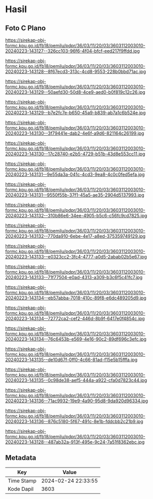 # Hasil

## Foto C Plano

https://sirekap-obj-formc.kpu.go.id/fb18/pemilu/pdpr/36/03/11/20/03/3603112003010-20240223-143127--326cc103-96f6-4f04-bfcf-eed217f9ffdd.jpg

https://sirekap-obj-formc.kpu.go.id/fb18/pemilu/pdpr/36/03/11/20/03/3603112003010-20240223-143128--8f67ecd3-313c-4cd8-9553-228b0bbd71ac.jpg

https://sirekap-obj-formc.kpu.go.id/fb18/pemilu/pdpr/36/03/11/20/03/3603112003010-20240223-143129--50aefd30-50d8-4ce9-aed0-b0f819c12c26.jpg

https://sirekap-obj-formc.kpu.go.id/fb18/pemilu/pdpr/36/03/11/20/03/3603112003010-20240223-143129--b7e2fc7e-b650-45a9-b839-ab7a1c6b524e.jpg

https://sirekap-obj-formc.kpu.go.id/fb18/pemilu/pdpr/36/03/11/20/03/3603112003010-20240223-143130--3f79441e-dab2-4e6f-a9d6-821164c26199.jpg

https://sirekap-obj-formc.kpu.go.id/fb18/pemilu/pdpr/36/03/11/20/03/3603112003010-20240223-143130--17c28740-e2b5-4729-b51b-43d8e553cc11.jpg

https://sirekap-obj-formc.kpu.go.id/fb18/pemilu/pdpr/36/03/11/20/03/3603112003010-20240223-143131--9e55da3a-041c-4cd3-9ea8-4c0c0fed5efa.jpg

https://sirekap-obj-formc.kpu.go.id/fb18/pemilu/pdpr/36/03/11/20/03/3603112003010-20240223-143131--9550f55b-37f1-45a5-ae35-2904d5137993.jpg

https://sirekap-obj-formc.kpu.go.id/fb18/pemilu/pdpr/36/03/11/20/03/3603112003010-20240223-143132--310b86e6-34ee-4905-b5c6-c56fc9cd7825.jpg

https://sirekap-obj-formc.kpu.go.id/fb18/pemilu/pdpr/36/03/11/20/03/3603112003010-20240223-143132--770da910-6ebe-4e17-a8ed-375359749129.jpg

https://sirekap-obj-formc.kpu.go.id/fb18/pemilu/pdpr/36/03/11/20/03/3603112003010-20240223-143133--e0323cc2-3fc4-4777-a0d5-2abab02b5e67.jpg

https://sirekap-obj-formc.kpu.go.id/fb18/pemilu/pdpr/36/03/11/20/03/3603112003010-20240223-143133--71f77504-e0ad-4313-a309-b3c6f5c41fc7.jpg

https://sirekap-obj-formc.kpu.go.id/fb18/pemilu/pdpr/36/03/11/20/03/3603112003010-20240223-143134--eb57abba-7018-410c-89f8-e6dc489205d9.jpg

https://sirekap-obj-formc.kpu.go.id/fb18/pemilu/pdpr/36/03/11/20/03/3603112003010-20240223-143134--72772ca2-cef2-446d-8b9f-6417e0f4854c.jpg

https://sirekap-obj-formc.kpu.go.id/fb18/pemilu/pdpr/36/03/11/20/03/3603112003010-20240223-143134--76c6453b-e569-4e16-90c2-89df696c3efc.jpg

https://sirekap-obj-formc.kpu.go.id/fb18/pemilu/pdpr/36/03/11/20/03/3603112003010-20240223-143135--de10d67f-0ff0-4c66-81ad-f15e5b15fffa.jpg

https://sirekap-obj-formc.kpu.go.id/fb18/pemilu/pdpr/36/03/11/20/03/3603112003010-20240223-143135--0c98de38-aef5-444a-a922-cfa0d7823c44.jpg

https://sirekap-obj-formc.kpu.go.id/fb18/pemilu/pdpr/36/03/11/20/03/3603112003010-20240223-143136--71ac9932-19e9-4a90-95d8-9da920d96334.jpg

https://sirekap-obj-formc.kpu.go.id/fb18/pemilu/pdpr/36/03/11/20/03/3603112003010-20240223-143136--876c5180-5f67-491c-8e1b-fddcbb2c21b9.jpg

https://sirekap-obj-formc.kpu.go.id/fb18/pemilu/pdpr/36/03/11/20/03/3603112003010-20240223-143128--487ab32a-913f-495e-9c24-7a51f8362ebc.jpg


## Metadata

| Key        | Value               |
| ---------- | ------------------- |
| Time Stamp | 2024-02-24 22:33:55 |
| Kode Dapil | 3603                |



